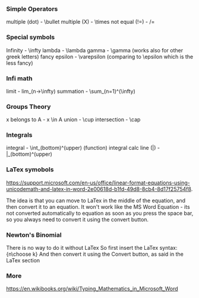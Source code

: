 ### Simple Operators
multiple (dot) - \bullet
multiple (X) - \times
not equal (!=) - /=

### Special symbols
Infinity - \infty
lambda - \lambda
gamma - \gamma (works also for other greek letters)
fancy epsilon - \varepsilon (comparing to \epsilon which is the less fancy)

### Infi math
limit - lim_(n->\infty)
summation - \sum_(n=1)^(\infty)

### Groups Theory
x belongs to A - x \in A
union - \cup
intersection - \cap

### Integrals
integral - \int_(bottom)^(upper) (function)
integral calc line (|) - |_(bottom)^(upper)

### LaTex symobols
https://support.microsoft.com/en-us/office/linear-format-equations-using-unicodemath-and-latex-in-word-2e00618d-b1fd-49d8-8cb4-8d17f25754f8.

The idea is that you can move to LaTex in the middle of the equation, and then convert it to an equation.
It won't work like the MS Word Equation - its not converted automatically to equation as soon as you press the space bar, so you always need to convert it using the convert button.

### Newton's Binomial
There is no way to do it without LaTex
So first insert the LaTex syntax:
{n\choose k}
And then convert it using the Convert button, as said in the LaTex section

### More
https://en.wikibooks.org/wiki/Typing_Mathematics_in_Microsoft_Word
